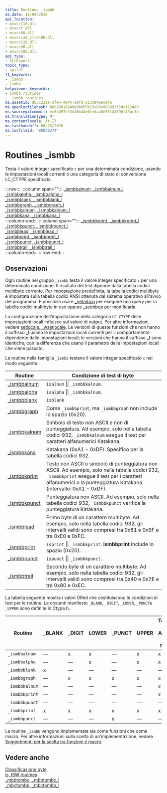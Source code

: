 ```yaml
---
title: Routines _ismbb
ms.date: 11/04/2016
api_location:
- msvcr110.dll
- msvcrt.dll
- msvcr80.dll
- msvcr110_clr0400.dll
- msvcr120.dll
- msvcr90.dll
- msvcr100.dll
api_type:
- DLLExport
topic_type:
- apiref
f1_keywords:
- _ismbb
- ismbb
helpviewer_keywords:
- ismbb routines
- _ismbb routines
ms.assetid: d63c232e-3fe4-4844-aafd-2133846ece4b
ms.openlocfilehash: b8828018040b8b6b7b13c88c08599333dc1124d0
ms.sourcegitcommit: ec6dd97ef3d10b44e0fedaa8e53f41696f49ac7b
ms.translationtype: MT
ms.contentlocale: it-IT
ms.lasthandoff: 08/25/2020
ms.locfileid: "88839374"
---
```

# <a name="_ismbb-routines"></a>Routines _ismbb

Testa il valore integer specificato `c` per una determinata condizione, usando le impostazioni locali correnti o una categoria di stato di conversione LC_CTYPE specificata.

:::row:::
   :::column span="":::
      [_ismbbalnum, _ismbbalnum_l](../c-runtime-library/reference/ismbbalnum-ismbbalnum-l.md)\
      [_ismbbalpha, _ismbbalpha_l](../c-runtime-library/reference/ismbbalpha-ismbbalpha-l.md)\
      [_ismbbblank, _ismbbblank_l](../c-runtime-library/reference/ismbbblank-ismbbblank-l.md)\
      [_ismbbgraph, _ismbbgraph_l](../c-runtime-library/reference/ismbbgraph-ismbbgraph-l.md)\
      [_ismbbkalnum, _ismbbkalnum_l](../c-runtime-library/reference/ismbbkalnum-ismbbkalnum-l.md)\
      [_ismbbkana, _ismbbkana_l](../c-runtime-library/reference/ismbbkana-ismbbkana-l.md)\
   :::column-end:::
   :::column span="":::
      [_ismbbkprint, _ismbbkprint_l](../c-runtime-library/reference/ismbbkprint-ismbbkprint-l.md)\
      [_ismbbkpunct, _ismbbkpunct_l](../c-runtime-library/reference/ismbbkpunct-ismbbkpunct-l.md)\
      [_ismbblead, _ismbblead_l](../c-runtime-library/reference/ismbblead-ismbblead-l.md)\
      [_ismbbprint, _ismbbprint_l](../c-runtime-library/reference/ismbbprint-ismbbprint-l.md)\
      [_ismbbpunct, _ismbbpunct_l](../c-runtime-library/reference/ismbbpunct-ismbbpunct-l.md)\
      [_ismbbtrail, _ismbbtrail_l](../c-runtime-library/reference/ismbbtrail-ismbbtrail-l.md)\
   :::column-end:::
:::row-end:::

## <a name="remarks"></a>Osservazioni

Ogni routine nel gruppo `_ismbb` testa il valore integer specificato `c` per una determinata condizione. Il risultato del test dipende dalla tabella codici multibyte corrente. Per impostazione predefinita, la tabella codici multibyte è impostata sulla tabella codici ANSI ottenuta dal sistema operativo all'avvio del programma. È possibile usare [_getmbcp](../c-runtime-library/reference/getmbcp.md) per eseguire una query per la tabella codici multibyte in uso oppure [_setmbcp](../c-runtime-library/reference/setmbcp.md) per modificarla.

La configurazione dell'impostazione della categoria `LC_CTYPE` delle impostazioni locali influisce sul valore di output. Per altre informazioni, vedere [setlocale, _wsetlocale](../c-runtime-library/reference/setlocale-wsetlocale.md). Le versioni di queste funzioni che non hanno il suffisso **_l** usano le impostazioni locali correnti per il comportamento dipendente dalle impostazioni locali; le versioni che hanno il suffisso **_l** sono identiche, con la differenza che usano il parametro delle impostazioni locali che viene passato.

Le routine nella famiglia `_ismbb` testano il valore integer specificato `c` nel modo seguente.

|Routine|Condizione di test di byte|
|-------------|-------------------------|
|[_ismbbalnum](../c-runtime-library/reference/ismbbalnum-ismbbalnum-l.md)|`isalnum` &#124;&#124; `_ismbbkalnum`.|
|[_ismbbalpha](reference/ismbbalpha-ismbbalpha-l.md)|`isalpha` &#124;&#124; `_ismbbkalnum`.|
|[_ismbbblank](../c-runtime-library/reference/ismbbblank-ismbbblank-l.md)|`isblank`|
|[_ismbbgraph](../c-runtime-library/reference/ismbbgraph-ismbbgraph-l.md)|Come `_ismbbprint`, ma `_ismbbgraph` non include lo spazio (0x20).|
|[_ismbbkalnum](../c-runtime-library/reference/ismbbkalnum-ismbbkalnum-l.md)|Simbolo di testo non ASCII e non di punteggiatura. Ad esempio, solo nella tabella codici 932, `_ismbbkalnum` esegue il test per caratteri alfanumerici Katakana.|
|[_ismbbkana](../c-runtime-library/reference/ismbbkana-ismbbkana-l.md)|Katakana (0xA1 - 0xDF). Specifico per la tabella codici 932.|
|[_ismbbkprint](../c-runtime-library/reference/ismbbkprint-ismbbkprint-l.md)|Testo non ASCII o simbolo di punteggiatura non ASCII. Ad esempio, solo nella tabella codici 932, `_ismbbkprint` esegue il test per i caratteri alfanumerici o la punteggiatura Katakana (intervallo: 0xA1 - 0xDF).|
|[_ismbbkpunct](../c-runtime-library/reference/ismbbkpunct-ismbbkpunct-l.md)|Punteggiatura non ASCII. Ad esempio, solo nella tabella codici 932, `_ismbbkpunct` verifica la punteggiatura Katakana.|
|[_ismbblead](../c-runtime-library/reference/ismbblead-ismbblead-l.md)|Primo byte di un carattere multibyte. Ad esempio, solo nella tabella codici 932, gli intervalli validi sono compresi tra 0x81 e 0x9F e tra 0xE0 e 0xFC.|
|[_ismbbprint](../c-runtime-library/reference/ismbbprint-ismbbprint-l.md)|`isprint` &#124;&#124; `_ismbbkprint`. **ismbbprint** include lo spazio (0x20).|
|[_ismbbpunct](../c-runtime-library/reference/ismbbpunct-ismbbpunct-l.md)|`ispunct` &#124;&#124; `_ismbbkpunct`.|
|[_ismbbtrail](../c-runtime-library/reference/ismbbtrail-ismbbtrail-l.md)|Secondo byte di un carattere multibyte. Ad esempio, solo nella tabella codici 932, gli intervalli validi sono compresi tra 0x40 e 0x7E e tra 0x80 e 0xEC.|

La tabella seguente mostra i valori ORed che costituiscono le condizioni di test per le routine. Le costanti manifesto `_BLANK`, `_DIGIT`, `_LOWER`, `_PUNCT`e `_UPPER` sono definite in Ctype.h.

|Routine|_BLANK|_DIGIT|LOWER|_PUNCT|UPPER|Testo<br /><br /> ASCII<br /><br /> text|Testo<br /><br /> ASCII<br /><br /> ASCII|
|-------------|-------------|-------------|-----------|-------------|-----------|------------------------------|-------------------------------|
|`_ismbbalnum`|—|x|x|—|x|x|—|
|`_ismbbalpha`|—|—|x|—|x|x|—|
|`_ismbbblank`|x|—|—|—|—|—|—|
|`_ismbbgraph`|—|x|x|x|x|x|x|
|`_ismbbkalnum`|—|—|—|—|—|x|—|
|`_ismbbkprint`|—|—|—|—|—|x|x|
|`_ismbbkpunct`|—|—|—|—|—|—|x|
|`_ismbbprint`|x|x|x|x|x|x|x|
|`_ismbbpunct`|—|—|—|x|—|—|x|

Le routine `_ismbb` vengono implementate sia come funzioni che come macro. Per altre informazioni sulla scelta di un'implementazione, vedere [Suggerimenti per la scelta tra funzioni e macro](../c-runtime-library/recommendations-for-choosing-between-functions-and-macros.md).

## <a name="see-also"></a>Vedere anche

[Classificazione byte](../c-runtime-library/byte-classification.md)<br/>
[is, ISW routines](../c-runtime-library/is-isw-routines.md)<br/>
[_mbbtombc, _mbbtombc_l](../c-runtime-library/reference/mbbtombc-mbbtombc-l.md)<br/>
[_mbctombb, _mbctombb_l](../c-runtime-library/reference/mbctombb-mbctombb-l.md)
